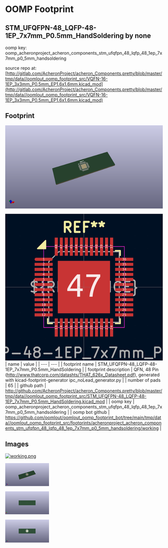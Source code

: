 # OOMP Footprint  
## STM_UFQFPN-48_LQFP-48-1EP_7x7mm_P0.5mm_HandSoldering  by none  
  
oomp key: oomp_acheronproject_acheron_components_stm_ufqfpn_48_lqfp_48_1ep_7x7mm_p0_5mm_handsoldering  
  
source repo at: [http://gitlab.com/AcheronProject/acheron_Components.pretty/blob/master/tmp/data//oomlout_oomp_footprint_src/VQFN-16-1EP_3x3mm_P0.5mm_EP1.6x1.6mm.kicad_mod](http://gitlab.com/AcheronProject/acheron_Components.pretty/blob/master/tmp/data//oomlout_oomp_footprint_src/VQFN-16-1EP_3x3mm_P0.5mm_EP1.6x1.6mm.kicad_mod)  
## Footprint  
  
[![working_kicad_pcb_3d.png](working_kicad_pcb_3d_600.png)](working_kicad_pcb_3d.png)  
  
[![working.png](working_600.png)](working.png)  
| name | value | 
| --- | --- | 
| footprint name | STM_UFQFPN-48_LQFP-48-1EP_7x7mm_P0.5mm_HandSoldering | 
| footprint description | QFN, 48 Pin (http://www.thatcorp.com/datashts/THAT_626x_Datasheet.pdf), generated with kicad-footprint-generator ipc_noLead_generator.py | 
| number of pads | 65 | 
| github path | http://github.com/AcheronProject/acheron_Components.pretty/blob/master/tmp/data//oomlout_oomp_footprint_src/STM_UFQFPN-48_LQFP-48-1EP_7x7mm_P0.5mm_HandSoldering.kicad_mod | 
| oomp key | oomp_acheronproject_acheron_components_stm_ufqfpn_48_lqfp_48_1ep_7x7mm_p0_5mm_handsoldering | 
| oomp bot github | https://github.com/oomlout/oomlout_oomp_footprint_bot/tree/main/tmp/data//oomlout_oomp_footprint_src/footprints/acheronproject_acheron_components_stm_ufqfpn_48_lqfp_48_1ep_7x7mm_p0_5mm_handsoldering/working | 
## Images  
  
[![working.png](working_140.png)](working.png)  
  
[![working_kicad_pcb_3d.png](working_kicad_pcb_3d_140.png)](working_kicad_pcb_3d.png)  
  
[![working_kicad_pcb_3d_back.png](working_kicad_pcb_3d_back_140.png)](working_kicad_pcb_3d_back.png)  
  
[![working_kicad_pcb_3d_front.png](working_kicad_pcb_3d_front_140.png)](working_kicad_pcb_3d_front.png)  
